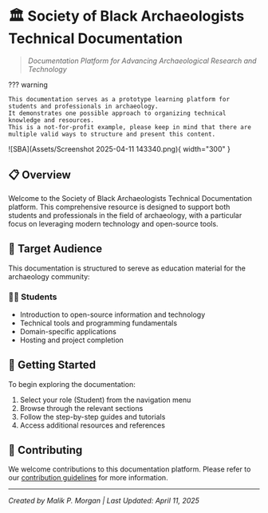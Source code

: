 # 🏛️ Society of Black Archaeologists Technical Documentation

> *Documentation Platform for Advancing Archaeological Research and Technology*

??? warning

    This documentation serves as a prototype learning platform for students and professionals in archaeology. 
    It demonstrates one possible approach to organizing technical knowledge and resources. 
    This is a not-for-profit example, please keep in mind that there are multiple valid ways to structure and present this content.

![SBA](Assets/Screenshot 2025-04-11 143340.png){ width="300" }


## 📋 Overview

Welcome to the Society of Black Archaeologists Technical Documentation platform. This comprehensive resource is designed to support both students and professionals in the field of archaeology, with a particular focus on leveraging modern technology and open-source tools.

## 🎯 Target Audience

This documentation is structured to sereve as education material for the archaeology community:

### 👨‍🎓 Students
- Introduction to open-source information and technology
- Technical tools and programming fundamentals
- Domain-specific applications
- Hosting and project completion


## 🚀 Getting Started

To begin exploring the documentation:

1. Select your role (Student) from the navigation menu
2. Browse through the relevant sections
3. Follow the step-by-step guides and tutorials
4. Access additional resources and references

## 📝 Contributing

We welcome contributions to this documentation platform. Please refer to our [contribution guidelines](contributing.md) for more information.

---

*Created by Malik P. Morgan | Last Updated: April 11, 2025*
